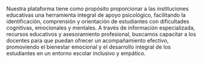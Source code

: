 Nuestra plataforma tiene como propósito proporcionar a las instituciones educativas una herramienta integral de apoyo psicológico, facilitando la identificación, comprensión y orientación de estudiantes con dificultades cognitivas, emocionales y mentales. A través de información especializada, recursos educativos y asesoramiento profesional, buscamos capacitar a los docentes para que puedan ofrecer un acompañamiento efectivo, promoviendo el bienestar emocional y el desarrollo integral de los estudiantes en un entorno escolar inclusivo y empático.
